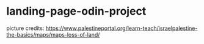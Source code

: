 # landing-page-odin-project
picture credits: https://www.palestineportal.org/learn-teach/israelpalestine-the-basics/maps/maps-loss-of-land/
